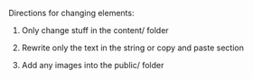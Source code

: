 Directions for changing elements:

1. Only change stuff in the content/ folder

2. Rewrite only the text in the string or copy and paste section

3. Add any images into the public/ folder
